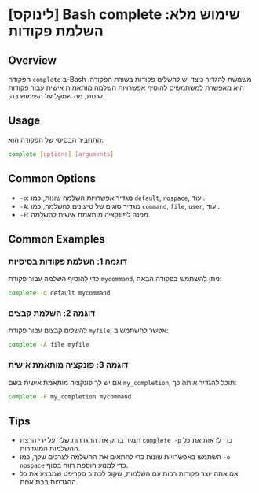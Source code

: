 # [לינוקס] Bash complete שימוש מלא: השלמת פקודות

## Overview
הפקודה `complete` ב-Bash משמשת להגדיר כיצד יש להשלים פקודות בשורת הפקודה. היא מאפשרת למשתמשים להוסיף אפשרויות השלמה מותאמות אישית עבור פקודות שונות, מה שמקל על השימוש בהן.

## Usage
התחביר הבסיסי של הפקודה הוא:

```bash
complete [options] [arguments]
```

## Common Options
- `-o`: מגדיר אפשרויות השלמה שונות, כמו `default`, `nospace`, ועוד.
- `-A`: מגדיר סוגים של טיעונים להשלמה, כמו `command`, `file`, `user`, ועוד.
- `-F`: מפנה לפונקציה מותאמת אישית להשלמה.

## Common Examples
### דוגמה 1: השלמת פקודות בסיסיות
כדי להוסיף השלמה עבור פקודת `mycommand`, ניתן להשתמש בפקודה הבאה:

```bash
complete -o default mycommand
```

### דוגמה 2: השלמת קבצים
להשלים קבצים עבור פקודת `myfile`, אפשר להשתמש ב:

```bash
complete -A file myfile
```

### דוגמה 3: פונקציה מותאמת אישית
אם יש לך פונקציה מותאמת אישית בשם `my_completion`, תוכל להגדיר אותה כך:

```bash
complete -F my_completion mycommand
```

## Tips
- תמיד בדוק את ההגדרות שלך על ידי הרצת `complete -p` כדי לראות את כל ההשלמות המוגדרות.
- השתמש באפשרויות שונות כדי להתאים את ההשלמה לצרכים שלך, כמו `-o nospace` כדי למנוע הוספת רווח בסוף.
- אם אתה יוצר פקודות רבות עם השלמות, שקול לכתוב סקריפט שמבצע את כל ההגדרות בבת אחת.